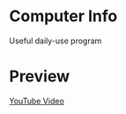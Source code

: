 # Computer Info
Useful daily-use program

# Preview
[YouTube Video](https://www.youtube.com/embed/WZDov9wBPdU)
